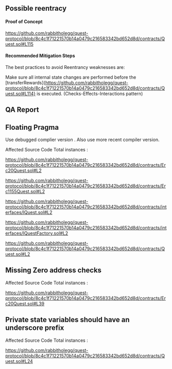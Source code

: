 ## Possible reentracy 

#### Proof of Concept

https://github.com/rabbitholegg/quest-protocol/blob/8c4c1f71221570b14a0479c216583342bd652d8d/contracts/Quest.sol#L115

#### Recommended Mitigation Steps

The best practices to avoid Reentrancy weaknesses are:

Make sure all internal state changes are performed before the [transferRewards]{https://github.com/rabbitholegg/quest-protocol/blob/8c4c1f71221570b14a0479c216583342bd652d8d/contracts/Quest.sol#L114} is executed. (Checks-Effects-Interactions pattern)










## QA Report
## Floating Pragma

Use debugged complier version . Also use more recent compiler version.

Affected Source Code
Total instances : 

https://github.com/rabbitholegg/quest-protocol/blob/8c4c1f71221570b14a0479c216583342bd652d8d/contracts/Erc20Quest.sol#L2

https://github.com/rabbitholegg/quest-protocol/blob/8c4c1f71221570b14a0479c216583342bd652d8d/contracts/Erc1155Quest.sol#L2

https://github.com/rabbitholegg/quest-protocol/blob/8c4c1f71221570b14a0479c216583342bd652d8d/contracts/interfaces/IQuest.sol#L2

https://github.com/rabbitholegg/quest-protocol/blob/8c4c1f71221570b14a0479c216583342bd652d8d/contracts/interfaces/IQuestFactory.sol#L2

https://github.com/rabbitholegg/quest-protocol/blob/8c4c1f71221570b14a0479c216583342bd652d8d/contracts/Quest.sol#L2






## Missing Zero address checks

Affected Source Code
Total instances : 

https://github.com/rabbitholegg/quest-protocol/blob/8c4c1f71221570b14a0479c216583342bd652d8d/contracts/Erc20Quest.sol#L39



## Private state variables should have an underscore prefix

Affected Source Code
Total instances : 

https://github.com/rabbitholegg/quest-protocol/blob/8c4c1f71221570b14a0479c216583342bd652d8d/contracts/Quest.sol#L24








